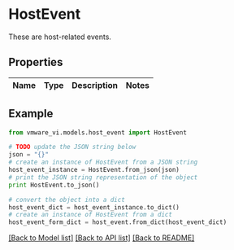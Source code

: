 # HostEvent

These are host-related events. 

## Properties
Name | Type | Description | Notes
------------ | ------------- | ------------- | -------------

## Example

```python
from vmware_vi.models.host_event import HostEvent

# TODO update the JSON string below
json = "{}"
# create an instance of HostEvent from a JSON string
host_event_instance = HostEvent.from_json(json)
# print the JSON string representation of the object
print HostEvent.to_json()

# convert the object into a dict
host_event_dict = host_event_instance.to_dict()
# create an instance of HostEvent from a dict
host_event_form_dict = host_event.from_dict(host_event_dict)
```
[[Back to Model list]](../README.md#documentation-for-models) [[Back to API list]](../README.md#documentation-for-api-endpoints) [[Back to README]](../README.md)


